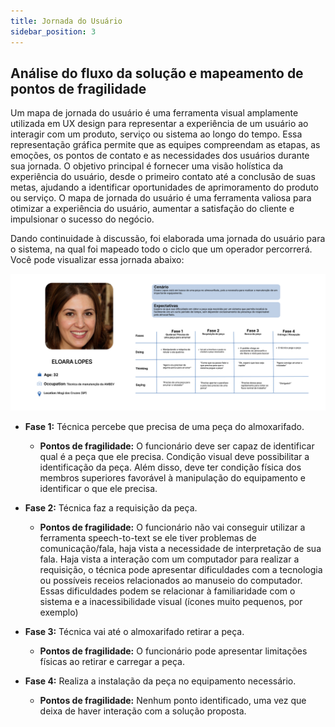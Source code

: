 ```yaml
---
title: Jornada do Usuário
sidebar_position: 3
---
```


## Análise do fluxo da solução e mapeamento de pontos de fragilidade

Um mapa de jornada do usuário é uma ferramenta visual amplamente utilizada em UX design para representar a experiência de um usuário ao interagir com um produto, serviço ou sistema ao longo do tempo. Essa representação gráfica permite que as equipes compreendam as etapas, as emoções, os pontos de contato e as necessidades dos usuários durante sua jornada. O objetivo principal é fornecer uma visão holística da experiência do usuário, desde o primeiro contato até a conclusão de suas metas, ajudando a identificar oportunidades de aprimoramento do produto ou serviço. O mapa de jornada do usuário é uma ferramenta valiosa para otimizar a experiência do usuário, aumentar a satisfação do cliente e impulsionar o sucesso do negócio.

Dando continuidade à discussão, foi elaborada uma jornada do usuário para o sistema, na qual foi mapeado todo o ciclo que um operador percorrerá. Você pode visualizar essa jornada abaixo:

![Arquitetura do sistema](../../../assets/jornada_do_usuario.png)

- **Fase 1:** Técnica percebe que precisa de uma peça do almoxarifado.
    - **Pontos de fragilidade:** O funcionário deve ser capaz de identificar qual é a peça que ele precisa. Condição visual deve possibilitar a identificação da peça. Além disso, deve ter condição física dos membros superiores favorável à manipulação do equipamento e identificar o que ele precisa.

- **Fase 2:** Técnica faz a requisição da peça.
    - **Pontos de fragilidade:** O funcionário não vai conseguir utilizar a ferramenta speech-to-text se ele tiver problemas de comunicação/fala, haja vista a necessidade de interpretação de sua fala. Haja vista a interação com um computador para realizar a requisição, o técnica pode apresentar dificuldades com a tecnologia ou possíveis receios relacionados ao manuseio do computador. Essas dificuldades podem se relacionar à familiaridade com o sistema e a inacessibilidade visual (ícones muito pequenos, por exemplo)

- **Fase 3:** Técnica vai até o almoxarifado retirar a peça.
    - **Pontos de fragilidade:** O funcionário pode apresentar limitações físicas ao retirar e carregar a peça.

- **Fase 4:** Realiza a instalação da peça no equipamento necessário.
    - **Pontos de fragilidade:** Nenhum ponto identificado, uma vez que deixa de haver interação com a solução proposta.


